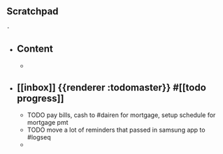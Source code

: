 ## Scratchpad
	-
- ## Content
	-
- ## [[inbox]] {{renderer :todomaster}} #[[todo progress]]
	- TODO pay bills, cash to #dairen for mortgage, setup schedule for mortgage pmt
	- TODO move a lot of reminders that passed in samsung app to #logseq
	-